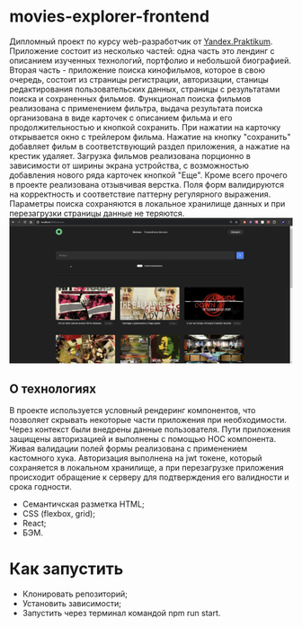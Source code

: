 # movies-explorer-frontend
Дипломный проект по курсу web-разработчик от [Yandex.Praktikum](https://practicum.yandex.ru/). Приложение состоит из несколько частей: одна часть это лендинг с описанием изученных технологий, портфолио и небольшой биографией. Вторая часть - приложение поиска кинофильмов, 
которое в свою очередь, состоит из страницы регистрации, авторизации, станицы редактирования пользовательских данных, страницы с результатами поиска и сохраненных фильмов. Функционал поиска фильмов реализована с применением фильтра, выдача результата поиска организована в виде карточек с описанием фильма и его продолжительностью и кнопкой сохранить. При нажатии на карточку открывается окно с трейлером фильма. Нажатие на кнопку "сохранить" добавляет фильм в соответствующий раздел приложения, а нажатие на крестик удаляет. Загрузка фильмов реализована порционно в зависимости от ширины экрана устройства, с возможностью добавления нового ряда карточек кнопкой "Еще". Кроме всего прочего в проекте реализована отзывчивая верстка. Поля форм валидируются на корректность и соответствие паттерну регулярного выражения. Параметры поиска сохраняются в локальное хранилище данных и при перезагрузки страницы данные не теряются.
![](./src/images/result.jpg)

## О технологиях 
В проекте используется условный рендеринг компонентов, что позволяет скрывать некоторые части приложения при необходимости. Через контекст были внедрены данные пользователя. Пути приложения защищены авторизацией и выполнены с помощью HOC компонента. Живая валидации полей формы реализована с применением кастомного хука. Авторизация выполнена на jwt токене, который сохраняется в локальном хранилище, а при перезагрузке приложения происходит обращение к серверу для подтверждения его валидности и срока годности.

- Семантичская разметка HTML;
- CSS (flexbox, grid);
- React;
- БЭМ.

# Как запустить
- Клонировать репозиторий;
- Установить зависимости;
- Запустить через терминал командой npm run start.

